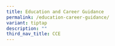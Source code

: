 ```yaml
---
title: Education and Career Guidance
permalink: /education-career-guidance/
variant: tiptap
description: ""
third_nav_title: CCE
---
```

<p></p>